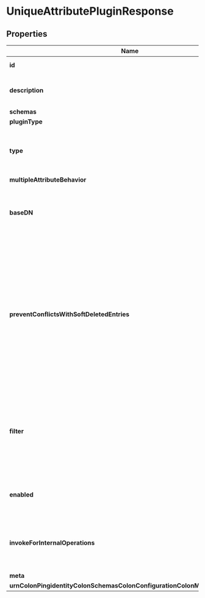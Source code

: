 

# UniqueAttributePluginResponse


## Properties

| Name | Type | Description | Notes |
|------------ | ------------- | ------------- | -------------|
|**id** | **String** | Name of the Plugin |  |
|**description** | **String** | A description for this Plugin |  [optional] |
|**schemas** | **List&lt;EnumuniqueAttributePluginSchemaUrn&gt;** |  |  |
|**pluginType** | **List&lt;EnumpluginPluginTypeProp&gt;** |  |  |
|**type** | **List&lt;String&gt;** | Specifies the type of attributes to check for value uniqueness. |  |
|**multipleAttributeBehavior** | **EnumpluginUniqueAttributeMultipleAttributeBehaviorProp** |  |  [optional] |
|**baseDN** | **List&lt;String&gt;** | Specifies a base DN within which the attribute must be unique. |  [optional] |
|**preventConflictsWithSoftDeletedEntries** | **Boolean** | Indicates whether this Unique Attribute Plugin should reject a change that would result in one or more conflicts, even if those conflicts only exist in soft-deleted entries. |  [optional] |
|**filter** | **String** | Specifies the search filter to apply to determine if attribute uniqueness is enforced for the matching entries. |  [optional] |
|**enabled** | **Boolean** | Indicates whether the plug-in is enabled for use. |  |
|**invokeForInternalOperations** | **Boolean** | Indicates whether the plug-in should be invoked for internal operations. |  [optional] |
|**meta** | [**MetaMeta**](MetaMeta.md) |  |  [optional] |
|**urnColonPingidentityColonSchemasColonConfigurationColonMessagesColon20** | [**MetaUrnPingidentitySchemasConfigurationMessages20**](MetaUrnPingidentitySchemasConfigurationMessages20.md) |  |  [optional] |



